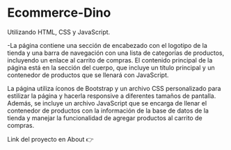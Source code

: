 # Ecommerce-Dino

Utilizando HTML, CSS y JavaScript.

-La página contiene una sección de encabezado con el logotipo de la tienda y una barra de navegación con una lista de categorías de productos, incluyendo un enlace al carrito de compras. El contenido principal de la página está en la sección del cuerpo, que incluye un título principal y un contenedor de productos que se llenará con JavaScript.

La página utiliza íconos de Bootstrap y un archivo CSS personalizado para estilizar la página y hacerla responsive a diferentes tamaños de pantalla. Además, se incluye un archivo JavaScript que se encarga de llenar el contenedor de productos con la información de la base de datos de la tienda y manejar la funcionalidad de agregar productos al carrito de compras.



Link del proyecto en About 👉
